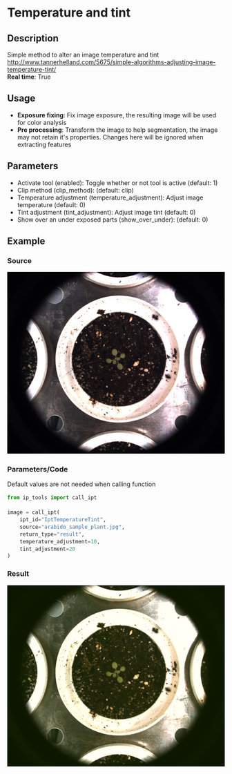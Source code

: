 # Temperature and tint

## Description

Simple method to alter an image temperature and tint  
http://www.tannerhelland.com/5675/simple-algorithms-adjusting-image-temperature-tint/  
**Real time**: True

## Usage

- **Exposure fixing**: Fix image exposure, the resulting image will be used for color analysis
- **Pre processing**: Transform the image to help segmentation, the image may not retain it's 
    properties. Changes here will be ignored when extracting features

## Parameters

- Activate tool (enabled): Toggle whether or not tool is active (default: 1)
- Clip method (clip_method):  (default: clip)
- Temperature adjustment (temperature_adjustment): Adjust image temperature (default: 0)
- Tint adjustment (tint_adjustment): Adjust image tint (default: 0)
- Show over an under exposed parts (show_over_under):  (default: 0)

## Example

### Source

![Source image](images/arabido_sample_plant.jpg)

### Parameters/Code

Default values are not needed when calling function

```python
from ip_tools import call_ipt

image = call_ipt(
    ipt_id="IptTemperatureTint",
    source="arabido_sample_plant.jpg",
    return_type="result",
    temperature_adjustment=10,
    tint_adjustment=20
)
```

### Result

![Result image](images/ipt_Temperature_and_tint.jpg)

